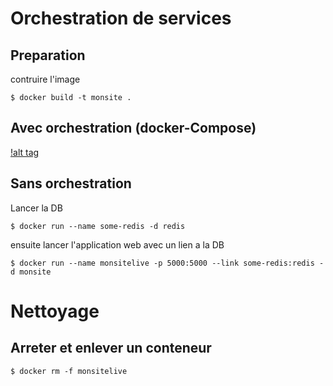 # Orchestration de services

## Preparation
contruire l'image
```
$ docker build -t monsite .
```


## Avec orchestration (docker-Compose)

[!alt tag](https://github.com/CollegeBoreal/INF1045-16A/blob/master/5.Orchestration/micro.png)


## Sans orchestration
Lancer la DB
```
$ docker run --name some-redis -d redis
```
ensuite lancer l'application web avec un lien a la DB
```
$ docker run --name monsitelive -p 5000:5000 --link some-redis:redis -d monsite
```

# Nettoyage

## Arreter et enlever un conteneur
```
$ docker rm -f monsitelive
```
